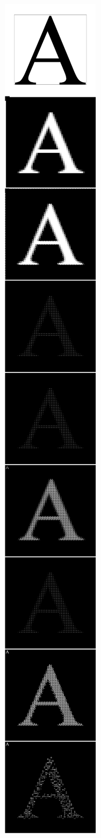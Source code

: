 <img src="assets/2023.01.04-16.02.17.png" width="300">
<img src="assets/2023.01.04-17.16.00.png" width="300">
<img src="assets/2023.01.04-17.16.30.png" width="300">
<img src="assets/2023.01.04-17.26.55.png" width="300">

<img src="assets/2023.01.04-17.26.55.png" width="300">
<img src="assets/2023.01.04-17.30.57.png" width="300">
<img src="assets/2023.01.04-17.26.55.png" width="300">
<img src="assets/2023.01.04-17.38.42.png" width="300">
<img src="assets/2023.01.04-17.43.44.png" width="300">
